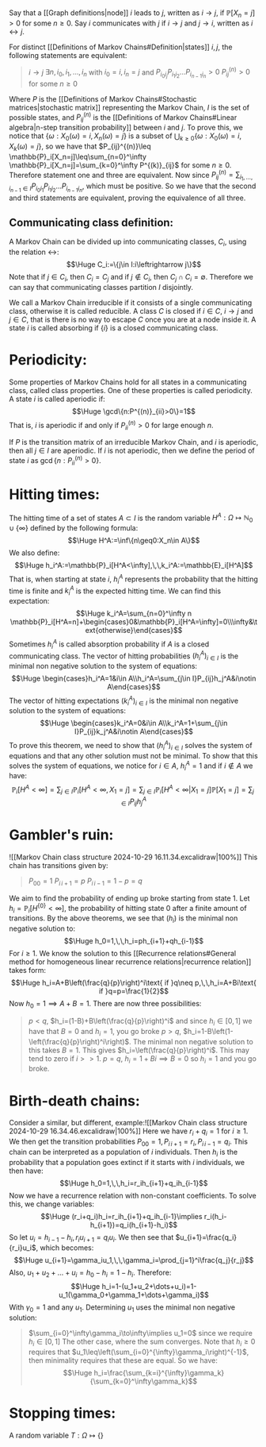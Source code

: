 
Say that a [[Graph definitions|node]] $i$ leads to $j$, written as $i\to j$, if $\mathbb{P}[X_n=j]>0$ for some $n\geq0$. Say $i$ communicates with $j$ if $i\to j$ and $j\to i$, written as $i\leftrightarrow j$.

For distinct [[Definitions of Markov Chains#Definition|states]] $i,j$, the following statements are equivalent:
> $i\to j$
> $\exists n,i_0,i_1,\dots,i_n$ with $i_0=i,i_n=j$ and $P_{i_0i_j}P_{i_1i_2}\dots P_{i_{n-1}i_n}>0$
> $P^{(n)}_{ij}>0$ for some $n\geq0$

Where $P$ is the [[Definitions of Markov Chains#Stochastic matrices|stochastic matrix]] representing the Markov Chain, $I$ is the set of possible states, and $P_{ij}^{(n)}$ is the [[Definitions of Markov Chains#Linear algebra|n-step transition probability]] between $i$ and $j$. To prove this, we notice that $\{\omega:X_0(\omega)=i,X_n(\omega)=j\}$ is a subset of $\bigcup_{k\geq0}\{\omega:X_0(\omega)=i,X_k(\omega)=j\}$, so we have that $P_{ij}^{(n)}\leq \mathbb{P}_i[X_n=j]\leq\sum_{n=0}^\infty \mathbb{P}_i[X_n=j]=\sum_{k=0}^\infty P^{(k)}_{ij}$ for some $n\geq0$. Therefore statement one and three are equivalent. Now since $P_{ij}^{(n)}=\sum_{i_1,\dots,i_{n-1}\in I}P_{i_0i_1}P_{i_1i_2}\dots P_{i_{n-1}i_n}$, which must be positive. So we have that the second and third statements are equivalent, proving the equivalence of all three.

## Communicating class definition:
A Markov Chain can be divided up into communicating classes, $C_i$, using the relation $\leftrightarrow$:$$\Huge C_i:=\{j\in I:i\leftrightarrow j\}$$Note that if $j\in C_i$, then $C_i=C_j$ and if $j\notin C_i$, then $C_j\cap C_i=\emptyset$. Therefore we can say that communicating classes partition $I$ disjointly. 

We call a Markov Chain irreducible if it consists of a single communicating class, otherwise it is called reducible.  A class $C$ is closed if $i\in C$, $i\to j$ and $j\in C$, that is there is no way to escape $C$ once you are at a node inside it. A state $i$ is called absorbing if $\{i\}$ is a closed communicating class.

# Periodicity:

Some properties of Markov Chains hold for all states in a communicating class, called class properties. One of these properties is called periodicity. A state $i$ is called aperiodic if:$$\Huge \gcd\{n:P^{(n)}_{ii}>0\}=1$$That is, $i$ is aperiodic if and only if $P^{(n)}_{ii}>0$ for large enough $n$.

If $P$ is the transition matrix of an irreducible Markov Chain, and $i$ is aperiodic, then all $j\in I$ are aperiodic. If $i$ is not aperiodic, then we define the period of state $i$ as $\gcd\{n:P^{(n)}_{ii}>0\}$.

# Hitting times:

The hitting time of a set of states $A\subset I$ is the random variable $H^A:\Omega\mapsto\mathbb{N}_0\cup\{\infty\}$ defined by the following formula:$$\Huge H^A:=\inf\{n\geq0:X_n\in A\}$$We also define:$$\Huge h_i^A:=\mathbb{P}_i[H^A<\infty],\,\,k_i^A:=\mathbb{E}_i[H^A]$$That is, when starting at state $i$, $h_i^A$ represents the probability that the hitting time is finite and $k_i^A$ is the expected hitting time. We can find this expectation:$$\Huge k_i^A=\sum_{n=0}^\infty n \mathbb{P}_i[H^A=n]+\begin{cases}0&\mathbb{P}_i[H^A=\infty]=0\\\infty&\text{otherwise}\end{cases}$$Sometimes $h_i^A$ is called absorption probability if $A$ is a closed communicating class. The vector of hitting probabilities $(h_i^A)_{i\in I}$ is the minimal non negative solution to the system of equations:$$\Huge \begin{cases}h_i^A=1&i\in A\\h_i^A=\sum_{j\in I}P_{ij}h_j^A&i\notin A\end{cases}$$The vector of hitting expectations $(k_i^A)_{i\in I}$ is the minimal non negative solution to the system of equations:$$\Huge \begin{cases}k_i^A=0&i\in A\\k_i^A=1+\sum_{j\in I}P_{ij}k_j^A&i\notin A\end{cases}$$To prove this theorem, we need to show that $(h_i^A)_{i\in I}$ solves the system of equations and that any other solution must not be minimal. To show that this solves the system of equations, we notice for $i\in A$, $h_i^A=1$ and if $i\notin A$ we have:$$ \mathbb{P}_i[H^A<\infty]=\sum_{j\in I}\mathbb{P}_i[H^A<\infty,X_1=j]=\sum_{j\in I}\mathbb{P}_i[H^A<\infty|X_1=j]\mathbb{P}[X_1=j]=\sum_{j\in I}P_{ij}h^A_j$$

# Gambler's ruin:

![[Markov Chain class structure 2024-10-29 16.11.34.excalidraw|100%]]
This chain has transitions given by:
> $P_{00}=1$
> $P_{i\,i+1}=p$
> $P_{i\,i-1}=1-p=q$

We aim to find the probability of ending up broke starting from state $1$. Let $h_i=\mathbb{P}_i[H^{\{0\}}<\infty]$, the probability of hitting state $0$ after a finite amount of transitions. By the above theorems, we see that $(h_i)$ is the minimal non negative solution to:$$\Huge h_0=1,\,\,h_i=ph_{i+1}+qh_{i-1}$$For $i\geq1$. We know the solution to this [[Recurrence relations#General method for homogeneous linear recurrence relations|recurrence relation]] takes form:$$\Huge h_i=A+B\left(\frac{q}{p}\right)^i\text{ if }q\neq p,\,\,h_i=A+Bi\text{ if }q=p=\frac{1}{2}$$Now $h_0=1\implies A+B=1$. There are now three possibilities:
> $p<q$, $h_i=(1-B)+B\left(\frac{q}{p}\right)^i$ and since $h_i\in[0,1]$ we have that $B=0$ and $h_i=1$, you go broke
> $p>q$, $h_i=1-B\left(1-\left(\frac{q}{p}\right)^i\right)$. The minimal non negative solution to this takes $B=1$. This gives $h_i=\left(\frac{q}{p}\right)^i$. This may tend to zero if $i>>1$.
> $p=q$, $h_i=1+Bi\implies B=0$ so $h_i=1$ and you go broke.

# Birth-death chains:

Consider a similar, but different, example:![[Markov Chain class structure 2024-10-29 16.34.46.excalidraw|100%]]
Here we have $r_i+q_i=1$ for $i\geq1$. We then get the transition probabilities $P_{00}=1,P_{i\,i+1}=r_i,P_{i\,i-1}=q_i$. This chain can be interpreted as a population of $i$ individuals. Then $h_i$ is the probability that a population goes extinct if it starts with $i$ individuals, we then have:$$\Huge h_0=1,\,\,h_i=r_ih_{i+1}+q_ih_{i-1}$$Now we have a recurrence relation with non-constant coefficients. To solve this, we change variables:$$\Huge (r_i+q_i)h_i=r_ih_{i+1}+q_ih_{i-1}\implies r_i(h_i-h_{i+1})=q_i(h_{i+1}-h_i)$$So let $u_i=h_{i-1}-h_i,r_iu_{i+1}=q_iu_i$. We then see that $u_{i+1}=\frac{q_i}{r_i}u_i$, which becomes:$$\Huge u_{i+1}=\gamma_iu_1,\,\,\gamma_i=\prod_{j=1}^i\frac{q_j}{r_j}$$Also, $u_1+u_2+\dots+u_i=h_0-h_i=1-h_i$. Therefore:$$\Huge h_i=1-(u_1+u_2+\dots+u_i)=1-u_1(\gamma_0+\gamma_1+\dots+\gamma_i)$$With $\gamma_0=1$ and any $u_1$. Determining $u_1$ uses the minimal non negative solution:
> $\sum_{i=0}^\infty\gamma_i\to\infty\implies u_1=0$ since we require $h_i\in[0,1]$
> The other case, where the sum converges. Note that $h_i\geq0$ requires that $u_1\leq\left(\sum_{i=0}^{\infty}\gamma_i\right)^{-1}$, then minimality requires that these are equal. So we have:$$\Huge h_i=\frac{\sum_{k=i}^{\infty}\gamma_k}{\sum_{k=0}^\infty\gamma_k}$$

# Stopping times:

A random variable $T:\Omega\mapsto\{\}$